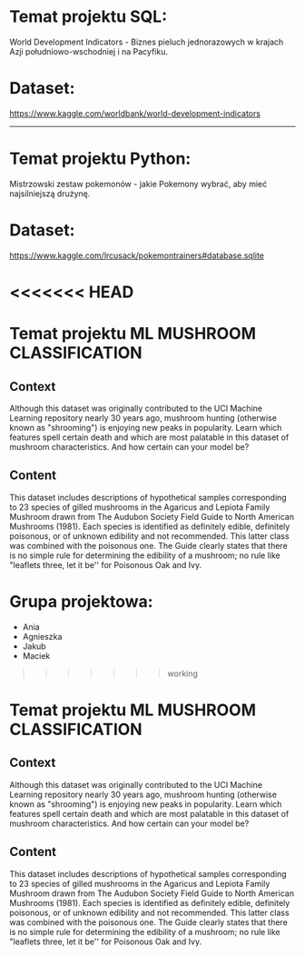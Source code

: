 # Temat projektu SQL:

World Development Indicators - Biznes pieluch jednorazowych w krajach Azji południowo-wschodniej i na Pacyfiku.

# Dataset: 
https://www.kaggle.com/worldbank/world-development-indicators

----------------------------------------------------------------------------------------------------------------------------

# Temat projektu Python:

Mistrzowski zestaw pokemonów - jakie Pokemony wybrać, aby mieć najsilniejszą drużynę.

# Dataset: 
https://www.kaggle.com/lrcusack/pokemontrainers#database.sqlite

<<<<<<< HEAD
=======

# Temat projektu ML MUSHROOM CLASSIFICATION

## Context
Although this dataset was originally contributed to the UCI Machine Learning repository nearly 30 years ago, mushroom hunting (otherwise known as "shrooming") is enjoying new peaks in popularity. Learn which features spell certain death and which are most palatable in this dataset of mushroom characteristics. And how certain can your model be?

## Content
This dataset includes descriptions of hypothetical samples corresponding to 23 species of gilled mushrooms in the Agaricus and Lepiota Family Mushroom drawn from The Audubon Society Field Guide to North American Mushrooms (1981). Each species is identified as definitely edible, definitely poisonous, or of unknown edibility and not recommended. This latter class was combined with the poisonous one. The Guide clearly states that there is no simple rule for determining the edibility of a mushroom; no rule like "leaflets three, let it be'' for Poisonous Oak and Ivy.


# Grupa projektowa:
* Ania
* Agnieszka
* Jakub
* Maciek
>>>>>>> working

# Temat projektu ML MUSHROOM CLASSIFICATION

## Context
Although this dataset was originally contributed to the UCI Machine Learning repository nearly 30 years ago, mushroom hunting (otherwise known as "shrooming") is enjoying new peaks in popularity. Learn which features spell certain death and which are most palatable in this dataset of mushroom characteristics. And how certain can your model be?

## Content
This dataset includes descriptions of hypothetical samples corresponding to 23 species of gilled mushrooms in the Agaricus and Lepiota Family Mushroom drawn from The Audubon Society Field Guide to North American Mushrooms (1981). Each species is identified as definitely edible, definitely poisonous, or of unknown edibility and not recommended. This latter class was combined with the poisonous one. The Guide clearly states that there is no simple rule for determining the edibility of a mushroom; no rule like "leaflets three, let it be'' for Poisonous Oak and Ivy.
